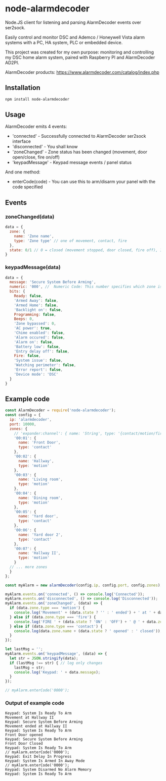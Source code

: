 # node-alarmdecoder
Node.JS client for listening and parsing AlarmDecoder events over ser2sock.

Easily control and monitor DSC and Ademco / Honeywell Vista alarm systems with a PC, HA system, PLC or embedded device.

This project was created for my own purpose: monitoring and controlling my DSC home alarm system, paired with Raspberry PI and AlarmDecoder AD2PI.

AlarmDecoder products:
https://www.alarmdecoder.com/catalog/index.php

Installation
------------
```bash
npm install node-alarmdecoder
```

Usage
-----
AlarmDecoder emits 4 events:
* 'connected' - Successfully connected to AlarmDecoder ser2sock interface
* 'disconnected' - You shall know
* 'zoneChanged' - Zone status has been changed (movement, door open/close, fire on/off)
* 'keypadMessage' - Keypad message events / panel status

And one method:
* enterCode(code) - You can use this to arm/disarm your panel with the code specified

## Events

### zoneChanged(data)
```javascript
data = {
  zone: {
    name: 'Zone name',
    type: 'Zone type' // one of movement, contact, fire
  },
  state: 0/1 // 0 = closed (movement stopped, door closed, fire off), 1 = opened (movement began, door opened, fire on)
}
```

### keypadMessage(data)
```javascript
data = {
  message: 'Secure System Before Arming',
  numeric: '000', //  Numeric Code: This number specifies which zone is affected by the message. For example, if this message is for CHECK ZONE 22 then the numeric code would be 022. Most of the time this is zero-padded base10, but there are rare occurrences where this may be base16, such as ECP bus failures. 
  bits: {
    Ready: false,
    'Armed Away': false,
    'Armed Home': false,
    'Backlight on': false,
    Programming: false,
    Beeps: 0,
    'Zone bypassed': 0,
    'AC power': true,
    'Chime enabled': false,
    'Alarm occured': false,
    'Alarm on': false,
    'Battery low': false,
    'Entry delay off': false,
    Fire: false,
    'System issue': false,
    'Watching perimeter': false,
    'Error report': false,
    'Device mode': 'DSC'
  }
}
```

## Example code
```javascript
const AlarmDecoder = require('node-alarmdecoder');
const config = { 
  ip: 'alarmdecoder', 
  port: 10000,
  zones: {
    // 'expander:channel': { name: 'String', type: '{contact/motion/fire}' }
    '00:01': {
      name: 'Front Door',
      type: 'contact'
    },
    '00:02': {
      name: 'Hallway',
      type: 'motion'
    },
    '00:03': {
      name: 'Living room',
      type: 'motion'
    },
    '00:04': {
      name: 'Dining room',
      type: 'motion'
    },
    '00:05': {
      name: 'Yard door',
      type: 'contact'
    },
    '00:06': {
      name: 'Yard door 2',
      type: 'contact'
    },
    '00:07': {
      name: 'Hallway II',
      type: 'motion'
    }
  // ... more zones
  }
};

const myAlarm = new alarmDecoder(config.ip, config.port, config.zones);

myAlarm.events.on('connected', () => console.log('Connected'));
myAlarm.events.on('disconnected', () => console.log('Disconnected'));
myAlarm.events.on('zoneChanged', (data) => {
  if (data.zone.type === 'motion') {
    console.log('Movement' + (data.state ? '' : ' ended') + ' at ' + data.zone.name);
  } else if (data.zone.type === 'fire') {
    console.log('FIRE ' + (data.state ? 'ON' : 'OFF') + ' @ ' + data.zone.name);
  } else if (data.zone.type === 'contact') { 
    console.log(data.zone.name + (data.state ? ' opened' : ' closed'));
  }
});

let lastMsg = '';
myAlarm.events.on('keypadMessage', (data) => {
  let str = JSON.stringify(data);
  if (lastMsg !== str) { // log only changes
    lastMsg = str;
    console.log('Keypad: ' + data.message);
  }
});

// myAlarm.enterCode('0000');
```
### Output of example code
```
Keypad: System Is Ready To Arm
Movement at Hallway II
Keypad: Secure System Before Arming
Movement ended at Hallway II
Keypad: System Is Ready To Arm
Front Door opened
Keypad: Secure System Before Arming
Front Door Closed
Keypad: System Is Ready To Arm
// myAlarm.enterCode('0000');
Keypad: Exit Delay In Progress
Keypad: System Is Armed In Away Mode
// myAlarm.enterCode('0000');
Keypad: System Disarmed No Alarm Memory
Keypad: System Is Ready To Arm
```
